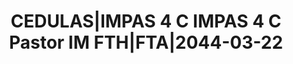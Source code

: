 ---
layout: asset
title: CEDULAS|IMPAS 4 C IMPAS 4 C Pastor IM FTH|FTA|2044-03-22
isin: ES0347854020
---